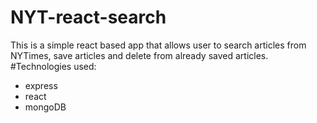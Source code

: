 # NYT-react-search
This is a simple react based app that allows user to search articles from NYTimes, save articles and delete from already saved articles.
#Technologies used:
- express
- react
- mongoDB
